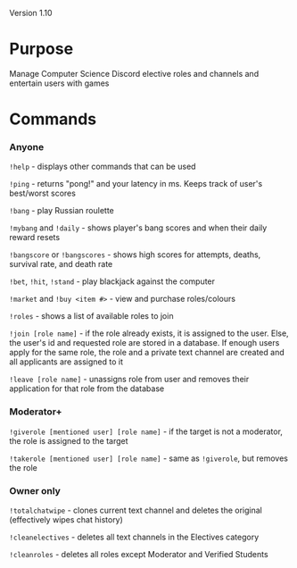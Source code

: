 Version 1.10
# Purpose
Manage Computer Science Discord elective roles and channels and entertain users with games

# Commands
### Anyone
`!help` - displays other commands that can be used

`!ping` - returns "pong!" and your latency in ms. Keeps track of user's best/worst scores

`!bang` - play Russian roulette

`!mybang` and `!daily` - shows player's bang scores and when their daily reward resets

`!bangscore` or `!bangscores` - shows high scores for attempts, deaths, survival rate, and death rate

`!bet`, `!hit`, `!stand` - play blackjack against the computer

`!market` and `!buy <item #>` - view and purchase roles/colours

`!roles` - shows a list of available roles to join

`!join [role name]` - if the role already exists, it is assigned to the user. Else, the user's id and requested role are stored in a database. If enough users apply for the same role, the role and a private text channel are created and all applicants are assigned to it

`!leave [role name]` - unassigns role from user and removes their application for that role from the database

### Moderator+
`!giverole [mentioned user] [role name]` - if the target is not a moderator, the role is assigned to the target  

`!takerole [mentioned user] [role name]` - same as `!giverole`, but removes the role

### Owner only
`!totalchatwipe` - clones current text channel and deletes the original (effectively wipes chat history)

`!cleanelectives` - deletes all text channels in the Electives category

`!cleanroles` - deletes all roles except Moderator and Verified Students
